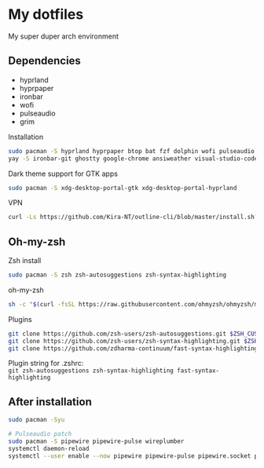 # My dotfiles 
My super duper arch environment

## Dependencies
- hyprland
- hyprpaper
- ironbar
- wofi
- pulseaudio
- grim

Installation
```bash
sudo pacman -S hyprland hyprpaper btop bat fzf dolphin wofi pulseaudio
yay -S ironbar-git ghostty google-chrome ansiweather visual-studio-code-bin grim slurp
```
Dark theme support for GTK apps
```bash
sudo pacman -S xdg-desktop-portal-gtk xdg-desktop-portal-hyprland
```
VPN
```bash
curl -Ls https://github.com/Kira-NT/outline-cli/blob/master/install.sh?raw=true | sudo bash -s -- -y
```
## Oh-my-zsh
Zsh install 
```bash
sudo pacman -S zsh zsh-autosuggestions zsh-syntax-highlighting
```
oh-my-zsh
```bash
sh -c "$(curl -fsSL https://raw.githubusercontent.com/ohmyzsh/ohmyzsh/master/tools/install.sh)"
```
Plugins
```bash
git clone https://github.com/zsh-users/zsh-autosuggestions.git $ZSH_CUSTOM/plugins/zsh-autosuggestions
git clone https://github.com/zsh-users/zsh-syntax-highlighting.git $ZSH_CUSTOM/plugins/zsh-syntax-highlighting
git clone https://github.com/zdharma-continuum/fast-syntax-highlighting.git ${ZSH_CUSTOM:-$HOME/.oh-my-zsh/custom}/plugins/fast-syntax-highlighting
```
Plugin string for .zshrc:<br>
`git zsh-autosuggestions zsh-syntax-highlighting fast-syntax-highlighting`

## After installation
```bash
sudo pacman -Syu

# Pulseaudio patch
sudo pacman -S pipewire pipewire-pulse wireplumber 
systemctl daemon-reload
systemctl --user enable --now pipewire pipewire-pulse pipewire.socket pipewire-pulse.socket
```
